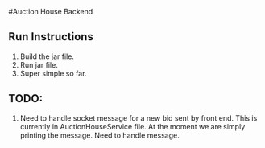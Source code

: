 #Auction House Backend


## Run Instructions
1. Build the jar file.
2. Run jar file.
3. Super simple so far.


## TODO:
1. Need to handle socket message for a new bid sent by front end. This is currently in AuctionHouseService file. At the moment we are simply printing the message. Need to handle message.